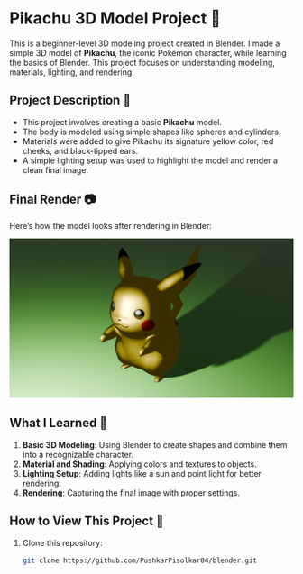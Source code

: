# Pikachu 3D Model Project 🎨

This is a beginner-level 3D modeling project created in Blender. I made a simple 3D model of **Pikachu**, the iconic Pokémon character, while learning the basics of Blender. This project focuses on understanding modeling, materials, lighting, and rendering.

## Project Description 📝

- This project involves creating a basic **Pikachu** model.
- The body is modeled using simple shapes like spheres and cylinders.
- Materials were added to give Pikachu its signature yellow color, red cheeks, and black-tipped ears.
- A simple lighting setup was used to highlight the model and render a clean final image.

## Final Render 📷

Here’s how the model looks after rendering in Blender:

![Pikachu Render](./Pikachu.png)

## What I Learned 🌟

1. **Basic 3D Modeling**: Using Blender to create shapes and combine them into a recognizable character.
2. **Material and Shading**: Applying colors and textures to objects.
3. **Lighting Setup**: Adding lights like a sun and point light for better rendering.
4. **Rendering**: Capturing the final image with proper settings.

## How to View This Project 🚀

1. Clone this repository:
   ```bash
   git clone https://github.com/PushkarPisolkar04/blender.git
